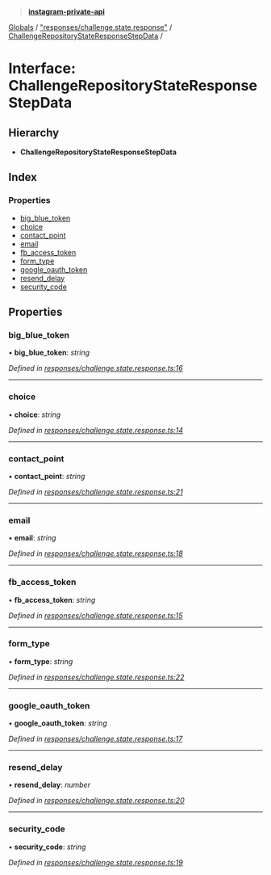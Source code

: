 > **[instagram-private-api](../README.md)**

[Globals](../README.md) / ["responses/challenge.state.response"](../modules/_responses_challenge_state_response_.md) / [ChallengeRepositoryStateResponseStepData](_responses_challenge_state_response_.challengerepositorystateresponsestepdata.md) /

# Interface: ChallengeRepositoryStateResponseStepData

## Hierarchy

* **ChallengeRepositoryStateResponseStepData**

## Index

### Properties

* [big_blue_token](_responses_challenge_state_response_.challengerepositorystateresponsestepdata.md#big_blue_token)
* [choice](_responses_challenge_state_response_.challengerepositorystateresponsestepdata.md#choice)
* [contact_point](_responses_challenge_state_response_.challengerepositorystateresponsestepdata.md#contact_point)
* [email](_responses_challenge_state_response_.challengerepositorystateresponsestepdata.md#email)
* [fb_access_token](_responses_challenge_state_response_.challengerepositorystateresponsestepdata.md#fb_access_token)
* [form_type](_responses_challenge_state_response_.challengerepositorystateresponsestepdata.md#form_type)
* [google_oauth_token](_responses_challenge_state_response_.challengerepositorystateresponsestepdata.md#google_oauth_token)
* [resend_delay](_responses_challenge_state_response_.challengerepositorystateresponsestepdata.md#resend_delay)
* [security_code](_responses_challenge_state_response_.challengerepositorystateresponsestepdata.md#security_code)

## Properties

###  big_blue_token

• **big_blue_token**: *string*

*Defined in [responses/challenge.state.response.ts:16](https://github.com/dilame/instagram-private-api/blob/3e16058/src/responses/challenge.state.response.ts#L16)*

___

###  choice

• **choice**: *string*

*Defined in [responses/challenge.state.response.ts:14](https://github.com/dilame/instagram-private-api/blob/3e16058/src/responses/challenge.state.response.ts#L14)*

___

###  contact_point

• **contact_point**: *string*

*Defined in [responses/challenge.state.response.ts:21](https://github.com/dilame/instagram-private-api/blob/3e16058/src/responses/challenge.state.response.ts#L21)*

___

###  email

• **email**: *string*

*Defined in [responses/challenge.state.response.ts:18](https://github.com/dilame/instagram-private-api/blob/3e16058/src/responses/challenge.state.response.ts#L18)*

___

###  fb_access_token

• **fb_access_token**: *string*

*Defined in [responses/challenge.state.response.ts:15](https://github.com/dilame/instagram-private-api/blob/3e16058/src/responses/challenge.state.response.ts#L15)*

___

###  form_type

• **form_type**: *string*

*Defined in [responses/challenge.state.response.ts:22](https://github.com/dilame/instagram-private-api/blob/3e16058/src/responses/challenge.state.response.ts#L22)*

___

###  google_oauth_token

• **google_oauth_token**: *string*

*Defined in [responses/challenge.state.response.ts:17](https://github.com/dilame/instagram-private-api/blob/3e16058/src/responses/challenge.state.response.ts#L17)*

___

###  resend_delay

• **resend_delay**: *number*

*Defined in [responses/challenge.state.response.ts:20](https://github.com/dilame/instagram-private-api/blob/3e16058/src/responses/challenge.state.response.ts#L20)*

___

###  security_code

• **security_code**: *string*

*Defined in [responses/challenge.state.response.ts:19](https://github.com/dilame/instagram-private-api/blob/3e16058/src/responses/challenge.state.response.ts#L19)*